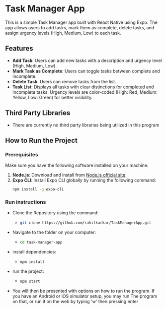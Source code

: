 # Task Manager App

This is a simple Task Manager app built with React Native using Expo. The app allows users to add tasks, mark them as complete, delete tasks, and assign urgency levels (High, Medium, Low) to each task.

## Features
- **Add Task**: Users can add new tasks with a description and urgency level (High, Medium, Low).
- **Mark Task as Complete**: Users can toggle tasks between complete and incomplete.
- **Delete Task**: Users can remove tasks from the list.
- **Task List**: Displays all tasks with clear distinctions for completed and incomplete tasks. Urgency levels are color-coded (High: Red, Medium: Yellow, Low: Green) for better visibility.

## Third Party Libraries
- There are currently no third party libraries being utilized in this program

## How to Run the Project



### Prerequisites

Make sure you have the following software installed on your machine:
1. **Node.js**: Download and install from [Node.js official site](https://nodejs.org/).
2. **Expo CLI**: Install Expo CLI globally by running the following command:
   ```bash
   npm install -g expo-cli
   

### Run instructions
- Clone the Repository using the command: 
  - ``` bash 
    git clone https://github.com/rahilkarkar/TaskManagerApp.git
- Navigate to the folder on your computer:
  - ``` bash
    cd task-manager-app
- install dependencies:
  - ``` bash
    npm install
- run the project: 
  - ``` bash
    npm start
- You will then be presented with options on how to run the program. If you have an Android or iOS simulator setup, you may run
The program on that, or run it on the web by typing 'w' then pressing enter